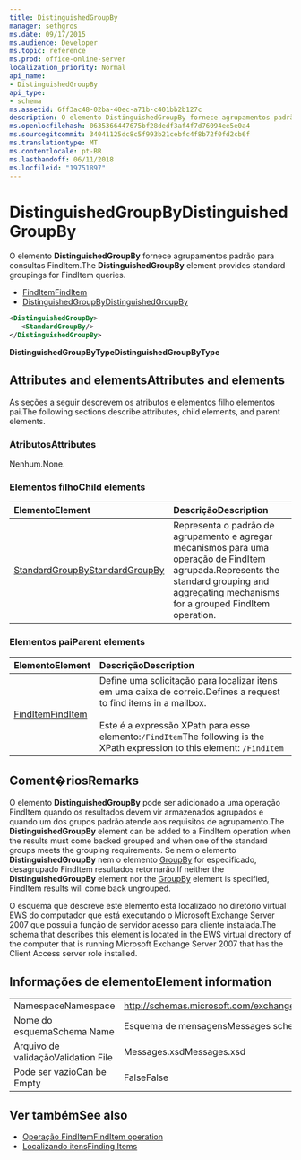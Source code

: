 ```yaml
---
title: DistinguishedGroupBy
manager: sethgros
ms.date: 09/17/2015
ms.audience: Developer
ms.topic: reference
ms.prod: office-online-server
localization_priority: Normal
api_name:
- DistinguishedGroupBy
api_type:
- schema
ms.assetid: 6ff3ac48-02ba-40ec-a71b-c401bb2b127c
description: O elemento DistinguishedGroupBy fornece agrupamentos padrão para consultas FindItem.
ms.openlocfilehash: 0635366447675bf28dedf3af4f7d76094ee5e0a4
ms.sourcegitcommit: 34041125dc8c5f993b21cebfc4f8b72f0fd2cb6f
ms.translationtype: MT
ms.contentlocale: pt-BR
ms.lasthandoff: 06/11/2018
ms.locfileid: "19751897"
---
```

# <a name="distinguishedgroupby"></a><span data-ttu-id="33e60-103">DistinguishedGroupBy</span><span class="sxs-lookup"><span data-stu-id="33e60-103">DistinguishedGroupBy</span></span>

<span data-ttu-id="33e60-104">O elemento **DistinguishedGroupBy** fornece agrupamentos padrão para consultas FindItem.</span><span class="sxs-lookup"><span data-stu-id="33e60-104">The **DistinguishedGroupBy** element provides standard groupings for FindItem queries.</span></span> 
  
- [<span data-ttu-id="33e60-105">FindItem</span><span class="sxs-lookup"><span data-stu-id="33e60-105">FindItem</span></span>](finditem.md) 
- [<span data-ttu-id="33e60-106">DistinguishedGroupBy</span><span class="sxs-lookup"><span data-stu-id="33e60-106">DistinguishedGroupBy</span></span>](distinguishedgroupby.md)
  
```xml
<DistinguishedGroupBy>
   <StandardGroupBy/>
</DistinguishedGroupBy>
```

 <span data-ttu-id="33e60-107">**DistinguishedGroupByType**</span><span class="sxs-lookup"><span data-stu-id="33e60-107">**DistinguishedGroupByType**</span></span>
## <a name="attributes-and-elements"></a><span data-ttu-id="33e60-108">Attributes and elements</span><span class="sxs-lookup"><span data-stu-id="33e60-108">Attributes and elements</span></span>

<span data-ttu-id="33e60-109">As seções a seguir descrevem os atributos e elementos filho elementos pai.</span><span class="sxs-lookup"><span data-stu-id="33e60-109">The following sections describe attributes, child elements, and parent elements.</span></span>
  
### <a name="attributes"></a><span data-ttu-id="33e60-110">Atributos</span><span class="sxs-lookup"><span data-stu-id="33e60-110">Attributes</span></span>

<span data-ttu-id="33e60-111">Nenhum.</span><span class="sxs-lookup"><span data-stu-id="33e60-111">None.</span></span>
  
### <a name="child-elements"></a><span data-ttu-id="33e60-112">Elementos filho</span><span class="sxs-lookup"><span data-stu-id="33e60-112">Child elements</span></span>

|<span data-ttu-id="33e60-113">**Elemento**</span><span class="sxs-lookup"><span data-stu-id="33e60-113">**Element**</span></span>|<span data-ttu-id="33e60-114">**Descrição**</span><span class="sxs-lookup"><span data-stu-id="33e60-114">**Description**</span></span>|
|:-----|:-----|
|[<span data-ttu-id="33e60-115">StandardGroupBy</span><span class="sxs-lookup"><span data-stu-id="33e60-115">StandardGroupBy</span></span>](standardgroupby.md) <br/> |<span data-ttu-id="33e60-116">Representa o padrão de agrupamento e agregar mecanismos para uma operação de FindItem agrupada.</span><span class="sxs-lookup"><span data-stu-id="33e60-116">Represents the standard grouping and aggregating mechanisms for a grouped FindItem operation.</span></span>  <br/> |
   
### <a name="parent-elements"></a><span data-ttu-id="33e60-117">Elementos pai</span><span class="sxs-lookup"><span data-stu-id="33e60-117">Parent elements</span></span>

|<span data-ttu-id="33e60-118">**Elemento**</span><span class="sxs-lookup"><span data-stu-id="33e60-118">**Element**</span></span>|<span data-ttu-id="33e60-119">**Descrição**</span><span class="sxs-lookup"><span data-stu-id="33e60-119">**Description**</span></span>|
|:-----|:-----|
|[<span data-ttu-id="33e60-120">FindItem</span><span class="sxs-lookup"><span data-stu-id="33e60-120">FindItem</span></span>](finditem.md) <br/> |<span data-ttu-id="33e60-121">Define uma solicitação para localizar itens em uma caixa de correio.</span><span class="sxs-lookup"><span data-stu-id="33e60-121">Defines a request to find items in a mailbox.</span></span><br/><br/><span data-ttu-id="33e60-122">Este é a expressão XPath para esse elemento:`/FindItem`</span><span class="sxs-lookup"><span data-stu-id="33e60-122">The following is the XPath expression to this element:  `/FindItem`</span></span> <br/> |
   
## <a name="remarks"></a><span data-ttu-id="33e60-123">Coment�rios</span><span class="sxs-lookup"><span data-stu-id="33e60-123">Remarks</span></span>

<span data-ttu-id="33e60-124">O elemento **DistinguishedGroupBy** pode ser adicionado a uma operação FindItem quando os resultados devem vir armazenados agrupados e quando um dos grupos padrão atende aos requisitos de agrupamento.</span><span class="sxs-lookup"><span data-stu-id="33e60-124">The **DistinguishedGroupBy** element can be added to a FindItem operation when the results must come backed grouped and when one of the standard groups meets the grouping requirements.</span></span> <span data-ttu-id="33e60-125">Se nem o elemento **DistinguishedGroupBy** nem o elemento [GroupBy](groupby.md) for especificado, desagrupado FindItem resultados retornarão.</span><span class="sxs-lookup"><span data-stu-id="33e60-125">If neither the **DistinguishedGroupBy** element nor the [GroupBy](groupby.md) element is specified, FindItem results will come back ungrouped.</span></span> 
  
<span data-ttu-id="33e60-126">O esquema que descreve este elemento está localizado no diretório virtual EWS do computador que está executando o Microsoft Exchange Server 2007 que possui a função de servidor acesso para cliente instalada.</span><span class="sxs-lookup"><span data-stu-id="33e60-126">The schema that describes this element is located in the EWS virtual directory of the computer that is running Microsoft Exchange Server 2007 that has the Client Access server role installed.</span></span>
  
## <a name="element-information"></a><span data-ttu-id="33e60-127">Informações de elemento</span><span class="sxs-lookup"><span data-stu-id="33e60-127">Element information</span></span>

|||
|:-----|:-----|
|<span data-ttu-id="33e60-128">Namespace</span><span class="sxs-lookup"><span data-stu-id="33e60-128">Namespace</span></span>  <br/> |http://schemas.microsoft.com/exchange/services/2006/messages  <br/> |
|<span data-ttu-id="33e60-129">Nome do esquema</span><span class="sxs-lookup"><span data-stu-id="33e60-129">Schema Name</span></span>  <br/> |<span data-ttu-id="33e60-130">Esquema de mensagens</span><span class="sxs-lookup"><span data-stu-id="33e60-130">Messages schema</span></span>  <br/> |
|<span data-ttu-id="33e60-131">Arquivo de validação</span><span class="sxs-lookup"><span data-stu-id="33e60-131">Validation File</span></span>  <br/> |<span data-ttu-id="33e60-132">Messages.xsd</span><span class="sxs-lookup"><span data-stu-id="33e60-132">Messages.xsd</span></span>  <br/> |
|<span data-ttu-id="33e60-133">Pode ser vazio</span><span class="sxs-lookup"><span data-stu-id="33e60-133">Can be Empty</span></span>  <br/> |<span data-ttu-id="33e60-134">False</span><span class="sxs-lookup"><span data-stu-id="33e60-134">False</span></span>  <br/> |
   
## <a name="see-also"></a><span data-ttu-id="33e60-135">Ver também</span><span class="sxs-lookup"><span data-stu-id="33e60-135">See also</span></span>

- [<span data-ttu-id="33e60-136">Operação FindItem</span><span class="sxs-lookup"><span data-stu-id="33e60-136">FindItem operation</span></span>](finditem-operation.md)
- [<span data-ttu-id="33e60-137">Localizando itens</span><span class="sxs-lookup"><span data-stu-id="33e60-137">Finding Items</span></span>](http://msdn.microsoft.com/library/63af1f9c-464b-4fca-9ae3-3d60f24ca93c%28Office.15%29.aspx)

